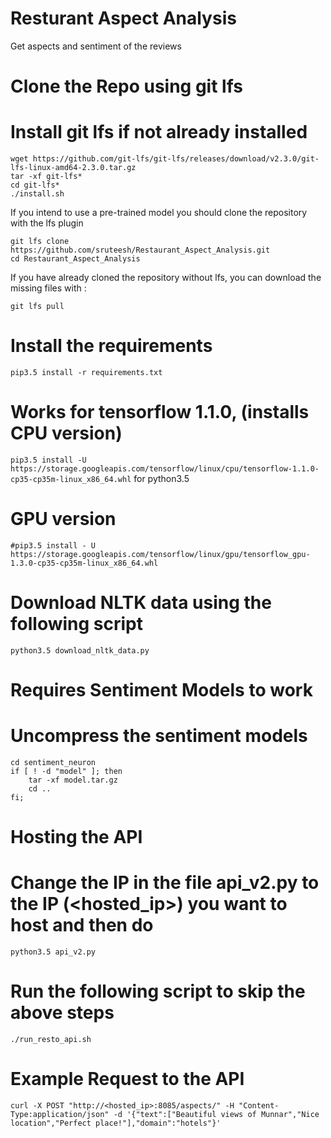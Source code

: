 # Resturant Aspect Analysis
Get aspects and sentiment of the reviews

# Clone the Repo using git lfs

# Install git lfs if not already installed
```
wget https://github.com/git-lfs/git-lfs/releases/download/v2.3.0/git-lfs-linux-amd64-2.3.0.tar.gz
tar -xf git-lfs*
cd git-lfs*
./install.sh 
```
If you intend to use a pre-trained model you should clone the repository with the lfs plugin

```
git lfs clone https://github.com/sruteesh/Restaurant_Aspect_Analysis.git
cd Restaurant_Aspect_Analysis
```  
If you have already cloned the repository without lfs, you can download the missing files with :

`git lfs pull`

# Install the requirements
`pip3.5 install -r requirements.txt`

# Works for tensorflow 1.1.0, (installs CPU version)

`pip3.5 install -U https://storage.googleapis.com/tensorflow/linux/cpu/tensorflow-1.1.0-cp35-cp35m-linux_x86_64.whl` for python3.5

# GPU version
`#pip3.5 install - U https://storage.googleapis.com/tensorflow/linux/gpu/tensorflow_gpu-1.3.0-cp35-cp35m-linux_x86_64.whl`

# Download NLTK data using the following script
`python3.5 download_nltk_data.py`

# Requires Sentiment Models to work
# Uncompress the sentiment models 
```
cd sentiment_neuron
if [ ! -d "model" ]; then
	tar -xf model.tar.gz
	cd ..
fi;
```

# Hosting the API
# Change the IP in the file api_v2.py to the IP (<hosted_ip>) you want to host and then do
`python3.5 api_v2.py`

# Run the following script to skip the above steps
`./run_resto_api.sh`

# Example Request to the API
```
curl -X POST "http://<hosted_ip>:8085/aspects/" -H "Content-Type:application/json" -d '{"text":["Beautiful views of Munnar","Nice location","Perfect place!"],"domain":"hotels"}'
```

